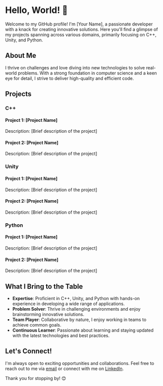# Hello, World! 👋

Welcome to my GitHub profile! I'm [Your Name], a passionate developer with a knack for creating innovative solutions. Here you'll find a glimpse of my projects spanning across various domains, primarily focusing on C++, Unity, and Python.

## About Me

I thrive on challenges and love diving into new technologies to solve real-world problems. With a strong foundation in computer science and a keen eye for detail, I strive to deliver high-quality and efficient code.

## Projects

### C++

#### Project 1: [Project Name]

Description: [Brief description of the project]

#### Project 2: [Project Name]

Description: [Brief description of the project]

### Unity

#### Project 1: [Project Name]

Description: [Brief description of the project]

#### Project 2: [Project Name]

Description: [Brief description of the project]

### Python

#### Project 1: [Project Name]

Description: [Brief description of the project]

#### Project 2: [Project Name]

Description: [Brief description of the project]

## What I Bring to the Table

- **Expertise**: Proficient in C++, Unity, and Python with hands-on experience in developing a wide range of applications.
- **Problem Solver**: Thrive in challenging environments and enjoy brainstorming innovative solutions.
- **Team Player**: Collaborative by nature, I enjoy working in teams to achieve common goals.
- **Continuous Learner**: Passionate about learning and staying updated with the latest technologies and best practices.

## Let's Connect!

I'm always open to exciting opportunities and collaborations. Feel free to reach out to me via [email](mailto:your@email.com) or connect with me on [LinkedIn](https://www.linkedin.com/in/yourprofile/).

Thank you for stopping by! 😊




<!--
**filkata123/filkata123** is a ✨ _special_ ✨ repository because its `README.md` (this file) appears on your GitHub profile.

Here are some ideas to get you started:

- 🔭 I’m currently working on ...
- 🌱 I’m currently learning ...
- 👯 I’m looking to collaborate on ...
- 🤔 I’m looking for help with ...
- 💬 Ask me about ...
- 📫 How to reach me: ...
- 😄 Pronouns: ...
- ⚡ Fun fact: ...
-->

